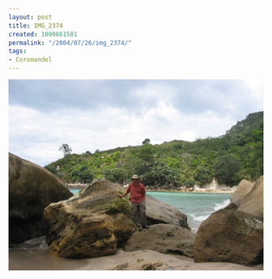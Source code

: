 ```yaml
---
layout: post
title: IMG_2374
created: 1090861581
permalink: "/2004/07/26/img_2374/"
tags:
- Coromandel
---
```


<img src="/image/images/img_2374-796.jpg"/>

